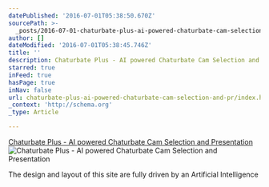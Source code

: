 ```yaml
---
datePublished: '2016-07-01T05:38:50.670Z'
sourcePath: >-
  _posts/2016-07-01-chaturbate-plus-ai-powered-chaturbate-cam-selection-and-pr.md
author: []
dateModified: '2016-07-01T05:38:45.746Z'
title: ''
description: Chaturbate Plus - AI powered Chaturbate Cam Selection and Presentation
starred: true
inFeed: true
hasPage: true
inNav: false
url: chaturbate-plus-ai-powered-chaturbate-cam-selection-and-pr/index.html
_context: 'http://schema.org'
_type: Article

---
```

[Chaturbate Plus - AI powered Chaturbate Cam Selection and Presentation][0]
![Chaturbate Plus - AI powered Chaturbate Cam Selection and Presentation](https://the-grid-user-content.s3-us-west-2.amazonaws.com/ec76e6bf-9868-431c-a2dd-942ed59f7db3.jpg)

The design and layout of this site are fully driven by an Artificial Intelligence

[0]: https://chaturbate.plus/ "Chaturbate Plus - AI powered Chaturbate Cam Selection and Presentation"